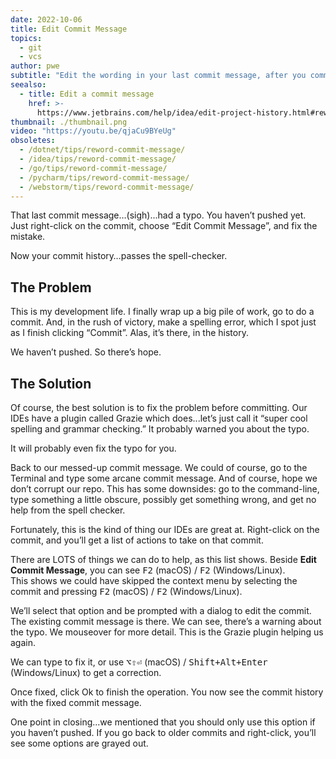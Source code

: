 ```yaml
---
date: 2022-10-06
title: Edit Commit Message
topics:
  - git
  - vcs
author: pwe
subtitle: "Edit the wording in your last commit message, after you committed."
seealso:
  - title: Edit a commit message
    href: >-
      https://www.jetbrains.com/help/idea/edit-project-history.html#reword-commit
thumbnail: ./thumbnail.png
video: "https://youtu.be/qjaCu9BYeUg"
obsoletes:
  - /dotnet/tips/reword-commit-message/
  - /idea/tips/reword-commit-message/
  - /go/tips/reword-commit-message/
  - /pycharm/tips/reword-commit-message/
  - /webstorm/tips/reword-commit-message/
---
```


That last commit message…(sigh)...had a typo.
You haven’t pushed yet. Just right-click on the commit, choose “Edit Commit Message”, and fix the mistake.

Now your commit history…passes the spell-checker.

## The Problem

This is my development life.
I finally wrap up a big pile of work, go to do a commit.
And, in the rush of victory, make a spelling error, which I spot just as I finish clicking “Commit”.
Alas, it’s there, in the history.

We haven’t pushed. So there’s hope.

## The Solution

Of course, the best solution is to fix the problem before committing.
Our IDEs have a plugin called Grazie which does...let’s just call it “super cool spelling and grammar checking.”
It probably warned you about the typo.

It will probably even fix the typo for you.

Back to our messed-up commit message.
We could of course, go to the Terminal and type some arcane commit message.
And of course, hope we don’t corrupt our repo.
This has some downsides: go to the command-line, type something a little obscure, possibly get something wrong, and get no help from the spell checker.

Fortunately, this is the kind of thing our IDEs are great at.
Right-click on the commit, and you’ll get a list of actions to take on that commit.

There are LOTS of things we can do to help, as this list shows.
Beside **Edit Commit Message**, you can see <kbd>F2</kbd> (macOS) / <kbd>F2</kbd> (Windows/Linux).  
This shows we could have skipped the context menu by selecting the commit and pressing <kbd>F2</kbd> (macOS) / <kbd>F2</kbd> (Windows/Linux).

We’ll select that option and be prompted with a dialog to edit the commit.
The existing commit message is there.
We can see, there’s a warning about the typo. We mouseover for more detail.
This is the Grazie plugin helping us again.

We can type to fix it, or use <kbd>⌥⇧⏎</kbd> (macOS) / <kbd>Shift+Alt+Enter</kbd> (Windows/Linux) to get a correction.

Once fixed, click Ok to finish the operation.
You now see the commit history with the fixed commit message.

One point in closing...we mentioned that you should only use this option if you haven’t pushed.
If you go back to older commits and right-click, you’ll see some options are grayed out.
